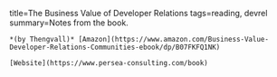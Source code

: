 title=The Business Value of Developer Relations
tags=reading, devrel
summary=Notes from the book.
~~~~~~
*(by Thengvall)* [Amazon](https://www.amazon.com/Business-Value-Developer-Relations-Communities-ebook/dp/B07FKFQ1NK)

[Website](https://www.persea-consulting.com/book)

